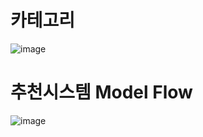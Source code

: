 # 카테고리
![image](https://github.com/user-attachments/assets/4146eca4-ac82-4e33-8ee9-77fc64710693)

# 추천시스템 Model Flow
![image](https://github.com/user-attachments/assets/e7a38810-6003-4536-8edd-6772feeca7c1)

